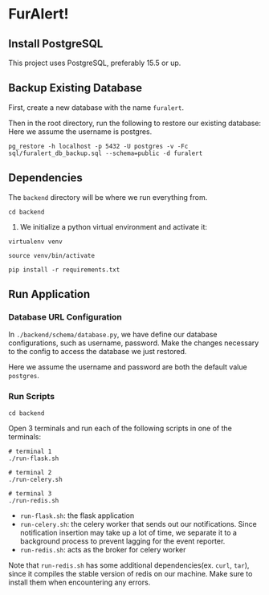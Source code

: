 # FurAlert!

## Install PostgreSQL

This project uses PostgreSQL, preferably 15.5 or up.

## Backup Existing Database

First, create a new database with the name `furalert`.

Then in the root directory, run the following to restore our existing database:
Here we assume the username is postgres.

```
pg_restore -h localhost -p 5432 -U postgres -v -Fc sql/furalert_db_backup.sql --schema=public -d furalert
```

## Dependencies

The `backend` directory will be where we run everything from.

`cd backend`

1. We initialize a python virtual environment and activate it:

```
virtualenv venv

source venv/bin/activate

pip install -r requirements.txt
```

## Run Application

### Database URL Configuration

In `./backend/schema/database.py`, we have define our database configurations, such as username, password. Make the changes necessary to the config to access the database we just restored.

Here we assume the username and password are both the default value `postgres`.

### Run Scripts

`cd backend`

Open 3 terminals and run each of the following scripts in one of the terminals:

```
# terminal 1
./run-flask.sh

# terminal 2
./run-celery.sh

# terminal 3
./run-redis.sh
```

- `run-flask.sh`: the flask application
- `run-celery.sh`: the celery worker that sends out our notifications. Since notification insertion may take up a lot of time, we separate it to a background process to prevent lagging for the event reporter.
- `run-redis.sh`: acts as the broker for celery worker

Note that `run-redis.sh` has some additional dependencies(ex. `curl`, `tar`), since it compiles the stable version of redis on our machine. Make sure to install them when encountering any errors.
